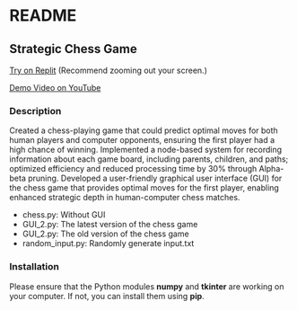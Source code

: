 # README
## Strategic Chess Game
[Try on Replit](https://replit.com/@chihyu0917/chess-game#main.py)
(Recommend zooming out your screen.)

[Demo Video on YouTube](https://www.youtube.com/watch?v=a4eOCZ6Cqpc)

### Description
Created a chess-playing game that could predict optimal moves for both human players and computer opponents, 
ensuring the first player had a high chance of winning.
Implemented a node-based system for recording information about each game board, including parents, children, 
and paths; optimized efficiency and reduced processing time by 30% through Alpha-beta pruning.
Developed a user-friendly graphical user interface (GUI) for the chess game that provides optimal moves for the 
first player, enabling enhanced strategic depth in human-computer chess matches.
- chess.py: Without GUI
- GUI_2.py: The latest version of the chess game
- GUI_2.py: The old version of the chess game
- random_input.py: Randomly generate input.txt

### Installation
Please ensure that the Python modules **numpy** and **tkinter** are working on your computer. 
If not, you can install them using **pip**.